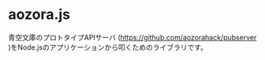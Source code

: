 # aozora.js
青空文庫のプロトタイプAPIサーバ (https://github.com/aozorahack/pubserver )をNode.jsのアプリケーションから叩くためのライブラリです。
